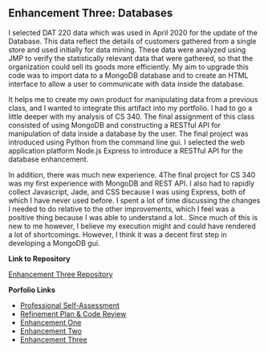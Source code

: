 <h2 id="enhancement-three-databases">Enhancement Three: Databases</h2>
<p>I selected DAT 220 data which was used in April 2020 for the update of the Database. This data reflect the details of customers gathered from a single store and used initially for data mining. These data were analyzed using JMP to verify the statistically relevant data that were gathered, so that the organization could sell its goods more efficiently. My aim to upgrade this code was to import data to a MongoDB database and to create an HTML interface to allow a user to communicate with data inside the database.</p>

<p>It helps me to create my own product for manipulating data from a previous class, and I wanted to integrate this artifact into my portfolio. I had to go a little deeper with my analysis of CS 340. The final assignment of this class consisted of using MongoDB and constructing a RESTful API for manipulation of data inside a database by the user. The final project was introduced using Python from the command line gui. I selected the web application platform Node.js Express to introduce a RESTful API for the database enhancement.</p>

<p>In addition, there was much new experience. 4The final project for CS 340 was my first experience with MongoDB and REST API. I also had to rapidly collect Javascript, Jade, and CSS because I was using Express, both of which I have never used before. I spent a lot of time discussing the changes I needed to do relative to the other improvements, which I feel was a positive thing because I was able to understand a lot.. Since much of this is new to me however, I believe my execution might and could have rendered a lot of shortcomings. However, I think it was a decent first step in developing a MongoDB gui.</p>

<p><strong>Link to Repository</strong></p>

<p><a href="https://github.com/kdilick9/Databases">Enhancement Three Repository</a></p>

<p><strong>Porfolio Links</strong><br /></p>
<ul>
  <li><a href="https://briansnhu.github.io/Brian-Eportfolio/">Professional Self-Assessment</a><br /></li>
  <li><a href="https://briansnhu.github.io/Brian-Eportfolio/CodeReview.html">Refinement Plan &amp; Code Review</a><br /></li>
  <li><a href="https://briansnhu.github.io/Brian-Eportfolio/EnhancementOne.html">Enhancement One</a><br /></li>
  <li><a href="https://briansnhu.github.io/Brian-Eportfolio/EnhancementTwo.html">Enhancement Two</a><br /></li>
  <li><a href="https://briansnhu.github.io/Brian-Eportfolio/EnhancementThree.html">Enhancement Three</a></li>
</ul>

